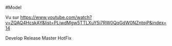 #Model

Vu sur https://www.youtube.com/watch?v=ZQAQ4HcskAY&list=PLjwdMgw5TTLXuY5i7RW0QqGdW0NZntqiP&index=14

Develop       Release         Master
                       HotFix
